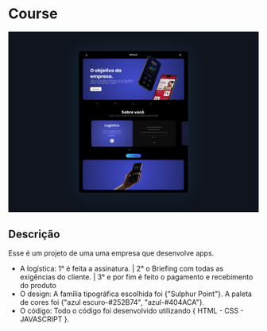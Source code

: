 # Course
<div align="center">
<img src="https://github.com/Gustavoo-Campos/dev-software/blob/main/src/img/dev.png">
</div>



 ## Descrição
 
<p>
 Esse é um projeto de uma uma empresa que desenvolve apps.
 <ul>
<li>
 A logística: 1° é feita a assinatura. | 2° o Briefing com todas as exigências do cliente. | 3° e por fim é feito o pagamento e recebimento do produto  
</li>
<li>
  O design:  A família tipográfica escolhida foi {"Sulphur Point"}. A paleta de cores foi {"azul escuro-#252B74", "azul-#404ACA"}.
</li>
<li>
  O código: Todo o código foi desenvolvido utilizando { HTML - CSS - JAVASCRIPT }.  
</li> 
 </ul>
 
</p> 
